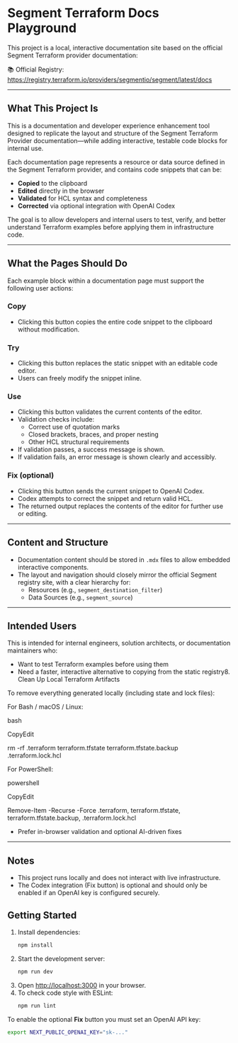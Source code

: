 # Segment Terraform Docs Playground

This project is a local, interactive documentation site based on the official Segment Terraform provider documentation:

📚 Official Registry: https://registry.terraform.io/providers/segmentio/segment/latest/docs

---

## What This Project Is

This is a documentation and developer experience enhancement tool designed to replicate the layout and structure of the Segment Terraform Provider documentation—while adding interactive, testable code blocks for internal use.

Each documentation page represents a resource or data source defined in the Segment Terraform provider, and contains code snippets that can be:

- **Copied** to the clipboard
- **Edited** directly in the browser
- **Validated** for HCL syntax and completeness
- **Corrected** via optional integration with OpenAI Codex

The goal is to allow developers and internal users to test, verify, and better understand Terraform examples before applying them in infrastructure code.

---

## What the Pages Should Do

Each example block within a documentation page must support the following user actions:

### Copy

- Clicking this button copies the entire code snippet to the clipboard without modification.

### Try

- Clicking this button replaces the static snippet with an editable code editor.
- Users can freely modify the snippet inline.

### Use

- Clicking this button validates the current contents of the editor.
- Validation checks include:
  - Correct use of quotation marks
  - Closed brackets, braces, and proper nesting
  - Other HCL structural requirements
- If validation passes, a success message is shown.
- If validation fails, an error message is shown clearly and accessibly.

### Fix (optional)

- Clicking this button sends the current snippet to OpenAI Codex.
- Codex attempts to correct the snippet and return valid HCL.
- The returned output replaces the contents of the editor for further use or editing.

---

## Content and Structure

- Documentation content should be stored in `.mdx` files to allow embedded interactive components.
- The layout and navigation should closely mirror the official Segment registry site, with a clear hierarchy for:
  - Resources (e.g., `segment_destination_filter`)
  - Data Sources (e.g., `segment_source`)

---

## Intended Users

This is intended for internal engineers, solution architects, or documentation maintainers who:
- Want to test Terraform examples before using them
- Need a faster, interactive alternative to copying from the static registry8. Clean Up Local Terraform Artifacts

To remove everything generated locally (including state and lock files):

For Bash / macOS / Linux:

bash

CopyEdit

rm -rf .terraform terraform.tfstate terraform.tfstate.backup .terraform.lock.hcl 

For PowerShell:

powershell

CopyEdit

Remove-Item -Recurse -Force .terraform, terraform.tfstate, terraform.tfstate.backup, .terraform.lock.hcl 
- Prefer in-browser validation and optional AI-driven fixes

---

## Notes

- This project runs locally and does not interact with live infrastructure.
- The Codex integration (Fix button) is optional and should only be enabled if an OpenAI key is configured securely.


## Getting Started

1. Install dependencies:
   ```bash
   npm install
   ```
2. Start the development server:
   ```bash
   npm run dev
   ```
3. Open <http://localhost:3000> in your browser.
4. To check code style with ESLint:
   ```bash
   npm run lint
   ```

To enable the optional **Fix** button you must set an OpenAI API key:
```bash
export NEXT_PUBLIC_OPENAI_KEY="sk-..."
```
